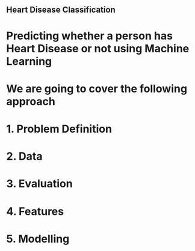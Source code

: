 ## Heart Disease Classification
# Predicting whether a person has Heart Disease or not using Machine Learning
# We are going to cover the following approach
# 1. Problem Definition
# 2. Data
# 3. Evaluation
# 4. Features
# 5. Modelling
